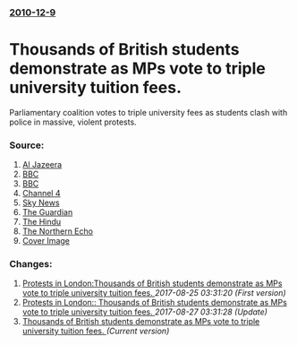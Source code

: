 ### [2010-12-9](/news/2010/12/9/index.md)

# Thousands of British students demonstrate as MPs vote to triple university tuition fees. 

Parliamentary coalition votes to triple university fees as students clash with police in massive, violent protests.


### Source:

1. [Al Jazeera](http://english.aljazeera.net/news/europe/2010/12/201012914839267478.html)
2. [BBC](http://www.bbc.co.uk/news/education-11954333)
3. [BBC](http://www.bbc.co.uk/news/uk-politics-11952449)
4. [Channel 4](http://www.channel4.com/news/students-protest-over-tuition-fees-rise-as-mps-vote)
5. [Sky News](http://news.sky.com/skynews/Home/Politics/University-Fees-Vote-Due-In-The-Commons-Some-Lib-Dem-MPs-May-Rebel-As-Labour-Suggests-Postponing-It/Article/201012215850242?lpos=Politics_Top_Stories_Header_1&lid=ARTICLE_15850242_University_Fees_Vote_Due_In_The_Commons:_Some_Lib_Dem_MPs_May_Rebel_As_Labour_Suggests_Postponing_It)
6. [The Guardian](http://www.guardian.co.uk/education/blog/2010/dec/09/student-protests-live-coverage)
7. [The Hindu](http://www.thehindu.com/news/international/article941840.ece)
8. [The Northern Echo](http://www.thenorthernecho.co.uk/news/8730342.Prince_Charles__car_attacked_by_mob/)
8. [Cover Image](http://www.aljazeera.com/mritems/Images/2010/12/9/201012920650845360_20.jpg)

### Changes:

1. [Protests in London:Thousands of British students demonstrate as MPs vote to triple university tuition fees. ](/news/2010/12/9/protests-in-london-pthousands-of-british-students-demonstrate-as-mps-vote-to-triple-university-tuition-fees.md) _2017-08-25 03:31:20 (First version)_
2. [Protests in London:: Thousands of British students demonstrate as MPs vote to triple university tuition fees. ](/news/2010/12/9/protests-in-london-thousands-of-british-students-demonstrate-as-mps-vote-to-triple-university-tuition-fees.md) _2017-08-27 03:31:28 (Update)_
2. [Thousands of British students demonstrate as MPs vote to triple university tuition fees. ](/news/2010/12/9/thousands-of-british-students-demonstrate-as-mps-vote-to-triple-university-tuition-fees.md) _(Current version)_
